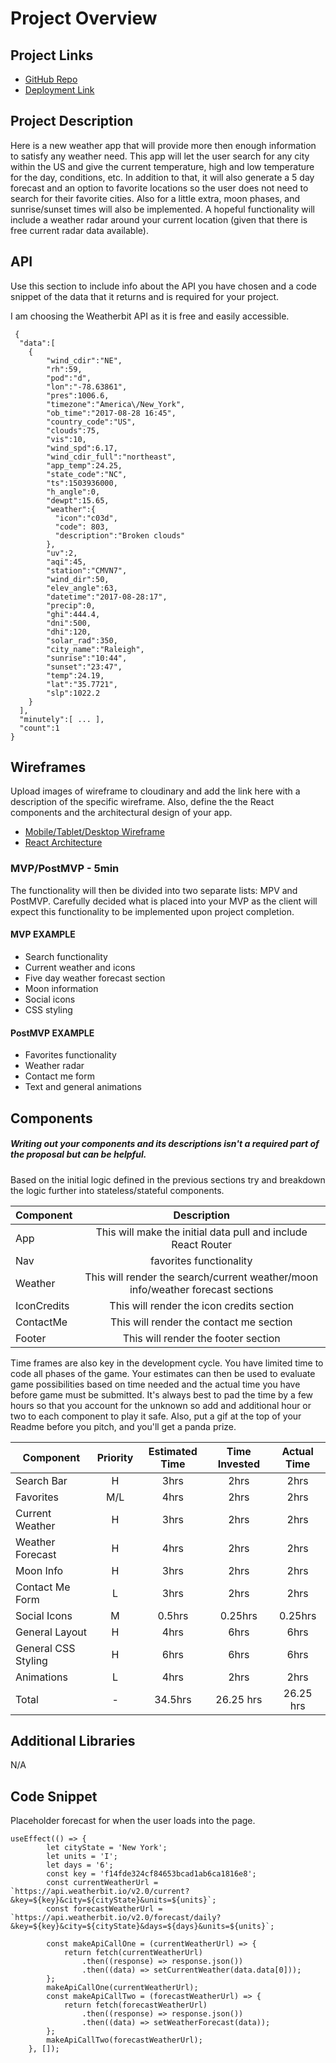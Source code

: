 # Project Overview

## Project Links

- [GitHub Repo](https://github.com/ingl3585/project-two)
- [Deployment Link](https://ingl3585.github.io/weather-app/)

## Project Description

Here is a new weather app that will provide more then enough information to satisfy any weather need. This app will let the user search for any city within the US and give the current temperature, high and low temperature for the day, conditions, etc. In addition to that, it will also generate a 5 day forecast and an option to favorite locations so the user does not need to search for their favorite cities. Also for a little extra, moon phases, and sunrise/sunset times will also be implemented. A hopeful functionality will include a weather radar around your current location (given that there is free current radar data available).

## API

Use this section to include info about the API you have chosen and a code snippet of the data that it returns and is required for your project. 

I am choosing the Weatherbit API as it is free and easily accessible. 


```
 {  
  "data":[  
    {  
        "wind_cdir":"NE",
        "rh":59,
        "pod":"d",
        "lon":"-78.63861",
        "pres":1006.6,
        "timezone":"America\/New_York",
        "ob_time":"2017-08-28 16:45",
        "country_code":"US",
        "clouds":75,
        "vis":10,
        "wind_spd":6.17,
        "wind_cdir_full":"northeast",
        "app_temp":24.25,
        "state_code":"NC",
        "ts":1503936000,
        "h_angle":0,
        "dewpt":15.65,
        "weather":{  
          "icon":"c03d",
          "code": 803,
          "description":"Broken clouds"
        },
        "uv":2,
        "aqi":45,
        "station":"CMVN7",
        "wind_dir":50,
        "elev_angle":63,
        "datetime":"2017-08-28:17",
        "precip":0,
        "ghi":444.4,
        "dni":500,
        "dhi":120,
        "solar_rad":350,
        "city_name":"Raleigh",
        "sunrise":"10:44",
        "sunset":"23:47",
        "temp":24.19,
        "lat":"35.7721",
        "slp":1022.2
    }
  ],
  "minutely":[ ... ],
  "count":1
}
```


## Wireframes

Upload images of wireframe to cloudinary and add the link here with a description of the specific wireframe. Also, define the the React components and the architectural design of your app.

- [Mobile/Tablet/Desktop Wireframe](https://imgur.com/2u310kg)
- [React Architecture](https://imgur.com/zVFztYU)


### MVP/PostMVP - 5min

The functionality will then be divided into two separate lists: MPV and PostMVP.  Carefully decided what is placed into your MVP as the client will expect this functionality to be implemented upon project completion.  

#### MVP EXAMPLE
- Search functionality
- Current weather and icons
- Five day weather forecast section
- Moon information
- Social icons
- CSS styling

#### PostMVP EXAMPLE

- Favorites functionality
- Weather radar
- Contact me form
- Text and general animations

## Components
##### Writing out your components and its descriptions isn't a required part of the proposal but can be helpful.

Based on the initial logic defined in the previous sections try and breakdown the logic further into stateless/stateful components. 

| Component | Description | 
| --- | :---: |  
| App | This will make the initial data pull and include React Router| 
| Nav | favorites functionality | 
| Weather | This will render the search/current weather/moon info/weather forecast sections |
| IconCredits | This will render the icon credits section |
| ContactMe | This will render the contact me section |  
| Footer | This will render the footer section | 


Time frames are also key in the development cycle.  You have limited time to code all phases of the game.  Your estimates can then be used to evaluate game possibilities based on time needed and the actual time you have before game must be submitted. It's always best to pad the time by a few hours so that you account for the unknown so add and additional hour or two to each component to play it safe. Also, put a gif at the top of your Readme before you pitch, and you'll get a panda prize.

| Component | Priority | Estimated Time | Time Invested | Actual Time |
| --- | :---: |  :---: | :---: | :---: |
| Search Bar | H | 3hrs| 2hrs | 2hrs |
| Favorites | M/L | 4hrs| 2hrs | 2hrs |
| Current Weather | H | 3hrs| 2hrs | 2hrs |
| Weather Forecast | H | 4hrs| 2hrs | 2hrs |
| Moon Info | H | 3hrs| 2hrs | 2hrs |
| Contact Me Form | L | 3hrs| 2hrs | 2hrs |
| Social Icons | M | 0.5hrs| 0.25hrs | 0.25hrs |
| General Layout | H | 4hrs| 6hrs | 6hrs |
| General CSS Styling | H | 6hrs| 6hrs | 6hrs |
| Animations | L | 4hrs| 2hrs | 2hrs |
| Total | - | 34.5hrs| 26.25 hrs | 26.25 hrs |

## Additional Libraries
N/A

## Code Snippet
Placeholder forecast for when the user loads into the page.

```
useEffect(() => {
		let cityState = 'New York';
		let units = 'I';
		let days = '6';
		const key = 'f14fde324cf84653bcad1ab6ca1816e8';
		const currentWeatherUrl = `https://api.weatherbit.io/v2.0/current?&key=${key}&city=${cityState}&units=${units}`;
		const forecastWeatherUrl = `https://api.weatherbit.io/v2.0/forecast/daily?&key=${key}&city=${cityState}&days=${days}&units=${units}`;

		const makeApiCallOne = (currentWeatherUrl) => {
			return fetch(currentWeatherUrl)
				.then((response) => response.json())
				.then((data) => setCurrentWeather(data.data[0]));
		};
		makeApiCallOne(currentWeatherUrl);
		const makeApiCallTwo = (forecastWeatherUrl) => {
			return fetch(forecastWeatherUrl)
				.then((response) => response.json())
				.then((data) => setWeatherForecast(data));
		};
		makeApiCallTwo(forecastWeatherUrl);
	}, []);
```
